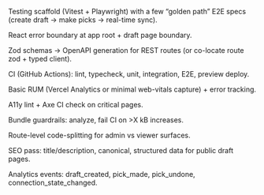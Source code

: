 Testing scaffold (Vitest + Playwright) with a few “golden path” E2E specs (create draft → make picks → real-time sync).

React error boundary at app root + draft page boundary.

Zod schemas → OpenAPI generation for REST routes (or co-locate route zod + typed client).

CI (GitHub Actions): lint, typecheck, unit, integration, E2E, preview deploy.

Basic RUM (Vercel Analytics or minimal web-vitals capture) + error tracking.

A11y lint + Axe CI check on critical pages.

Bundle guardrails: analyze, fail CI on >X kB increases.

Route-level code-splitting for admin vs viewer surfaces.

SEO pass: title/description, canonical, structured data for public draft pages.

Analytics events: draft_created, pick_made, pick_undone, connection_state_changed.